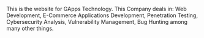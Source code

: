 This is the website for GApps Technology. This Company deals in:
    Web Development,
    E-Commerce Applications Development,
    Penetration Testing,
    Cybersecurity Analysis,
    Vulnerability Management,
    Bug Hunting
among many other things.
